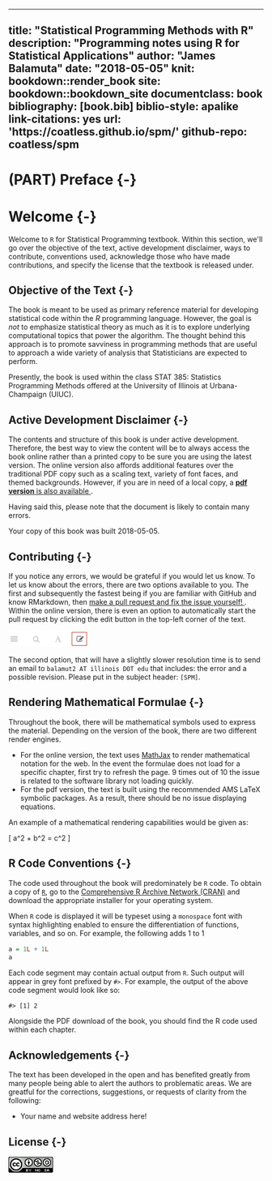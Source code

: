 
--- 
title: "Statistical Programming Methods with R"
description: "Programming notes using R for Statistical Applications"
author: "James Balamuta"
date: "2018-05-05"
knit: bookdown::render_book
site: bookdown::bookdown_site
documentclass: book
bibliography: [book.bib]
biblio-style: apalike
link-citations: yes
url: 'https\://coatless.github.io/spm/'
github-repo: coatless/spm
---




# (PART) Preface {-}

# Welcome {-}

Welcome to `R` for Statistical Programming textbook. Within this section, we'll
go over the objective of the text, active development disclaimer, ways to contribute,
conventions used, acknowledge those who have made contributions, and specify
the license that the textbook is released under.

## Objective of the Text {-}

The book is meant to be used as primary reference material for developing
statistical code within the _R_ programming language. However, the goal is _not_
to emphasize statistical theory as much as it is to explore underlying computational
topics that power the algorithm. The thought behind this approach is to promote
savviness in programming methods that are useful to approach a wide variety of
analysis that Statisticians are expected to perform.

Presently, the book is used within the class STAT 385: Statistics Programming
Methods offered at the University of Illinois at Urbana-Champaign (UIUC). 

## Active Development Disclaimer {-}

The contents and structure of this book is under active development. Therefore,
the best way to view the content will be to always access the 
book online rather than a printed copy to be sure you are using the latest version. 
The online version also affords additional features over the traditional PDF copy 
such as a scaling text, variety of font faces, and themed backgrounds. However, 
if you are in need of a local copy, a [**pdf version** is also available
](http://spm.thecoatlessprofessor.com/spm.pdf).

Having said this, please note that the document is likely to contain many errors. 

Your copy of this book was built 2018-05-05.

## Contributing {-}

If you notice any errors, we would be grateful if you would let us know. To let
us know about the errors, there are two options available to you. The first and
subsequently the fastest being if you are familiar with GitHub and know 
RMarkdown, then [make a pull request and fix the issue yourself!
](https://github.com/coatless/spm). Within the online version, there is
even an option to automatically start the pull request by clicking the edit
button in the top-left corner of the text.

![](images/support/edit_button.png)

The second option, that will have a slightly slower resolution time is to
send an email to `balamut2 AT illinois DOT edu` that includes: the error and a
possible revision. Please put in the subject header: `[SPM]`.

##  Rendering Mathematical Formulae {-}

Throughout the book, there will be mathematical symbols used to express the
material. Depending on the version of the book, there are two different render
engines. 

- For the online version, the text uses [MathJax](https://www.mathjax.org/)
to render mathematical notation for the web. In the event the formulae does
not load for a specific chapter, first try to refresh the page. 9 times out of
10 the issue is related to the software library not loading quickly.
- For the pdf version, the text is built using the recommended AMS LaTeX 
symbolic packages. As a result, there should be no issue displaying equations.

An example of a mathematical rendering capabilities would be given as:

\[ a^2 + b^2 = c^2 \]

## R Code Conventions {-}

The code used throughout the book will predominately be `R` code.  To obtain
a copy of [`R`](https://cloud.r-project.org/), go to the
[Comprehensive R Archive Network (CRAN)](https://cloud.r-project.org/)
and download the appropriate installer for your operating system.

When `R` code is displayed it will be typeset using a `monospace` font with 
syntax highlighting enabled to ensure the differentiation of functions,
variables, and so on. For example, the following adds 1 to 1


```r
a = 1L + 1L
a
```

Each code segment may contain actual output from `R`. Such output will appear
in grey font prefixed by `#>`. For example, the output of the above code
segment would look like so:


```
#> [1] 2
```

Alongside the PDF download of the book, you should find the R code used within 
each chapter. 

## Acknowledgements {-}

The text has been developed in the open and has benefited greatly from many
people being able to alert the authors to problematic areas. We are greatful
for the corrections, suggestions, or requests of clarity from the following:

- Your name and website address here!

## License {-}

![This work is licensed under a [Creative Commons Attribution-NonCommercial-ShareAlike 4.0 International License](http://creativecommons.org/licenses/by-nc-sa/4.0/).](images/license/cc.png)
